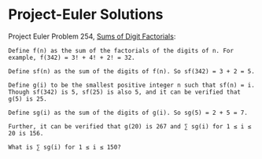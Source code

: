 # Project-Euler Solutions

Project Euler Problem 254, [Sums of Digit Factorials](https://projecteuler.net/problem=254):

    Define f(n) as the sum of the factorials of the digits of n. For example, f(342) = 3! + 4! + 2! = 32.

    Define sf(n) as the sum of the digits of f(n). So sf(342) = 3 + 2 = 5.

    Define g(i) to be the smallest positive integer n such that sf(n) = i. Though sf(342) is 5, sf(25) is also 5, and it can be verified that g(5) is 25.

    Define sg(i) as the sum of the digits of g(i). So sg(5) = 2 + 5 = 7.

    Further, it can be verified that g(20) is 267 and ∑ sg(i) for 1 ≤ i ≤ 20 is 156.

    What is ∑ sg(i) for 1 ≤ i ≤ 150?

